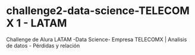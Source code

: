 # challenge2-data-science-TELECOM X 1 - LATAM
Challenge de Alura LATAM -Data Science- Empresa TELECOMX | Analisis de datos - Pérdidas y relación
